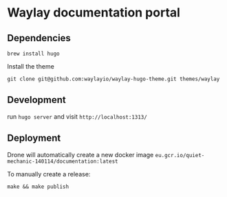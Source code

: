 # Waylay documentation portal

## Dependencies

`brew install hugo`

Install the theme

`git clone git@github.com:waylayio/waylay-hugo-theme.git themes/waylay`

## Development

run `hugo server` and visit `http://localhost:1313/`

## Deployment

Drone will automatically create a new docker image `eu.gcr.io/quiet-mechanic-140114/documentation:latest`

To manually create a release:

`make && make publish`
